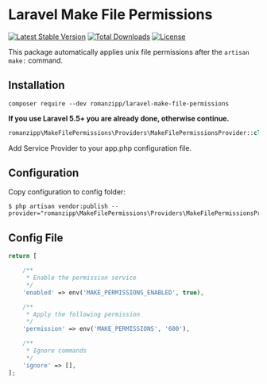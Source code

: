 # Laravel Make File Permissions

[![Latest Stable Version](https://img.shields.io/packagist/v/romanzipp/laravel-make-file-permissions.svg?style=flat-square)](https://packagist.org/packages/romanzipp/laravel-make-file-permissions)
[![Total Downloads](https://img.shields.io/packagist/dt/romanzipp/laravel-make-file-permissions.svg?style=flat-square)](https://packagist.org/packages/romanzipp/laravel-make-file-permissions)
[![License](https://img.shields.io/packagist/l/romanzipp/laravel-make-file-permissions.svg?style=flat-square)](https://packagist.org/packages/romanzipp/laravel-make-file-permissions)

This package automatically applies unix file permissions after the `artisan make:` command.

## Installation

```
composer require --dev romanzipp/laravel-make-file-permissions
```

**If you use Laravel 5.5+ you are already done, otherwise continue.**

```php
romanzipp\MakeFilePermissions\Providers\MakeFilePermissionsProvider::class,
```

Add Service Provider to your app.php configuration file.

## Configuration

Copy configuration to config folder:

```
$ php artisan vendor:publish --provider="romanzipp\MakeFilePermissions\Providers\MakeFilePermissionsProvider"
```

## Config File

```php
return [

    /**
     * Enable the permission service
     */
    'enabled' => env('MAKE_PERMISSIONS_ENABLED', true),

    /**
     * Apply the following permission
     */
    'permission' => env('MAKE_PERMISSIONS', '600'),

    /**
     * Ignore commands
     */
    'ignore' => [],
];
```
